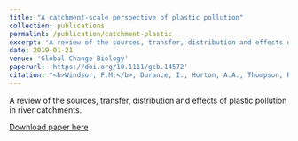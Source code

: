 ```yaml
---
title: "A catchment‐scale perspective of plastic pollution"
collection: publications
permalink: /publication/catchment-plastic
excerpt: 'A review of the sources, transfer, distribution and effects of plastic pollution in river catchments.'
date: 2019-01-21
venue: 'Global Change Biology'
paperurl: 'https://doi.org/10.1111/gcb.14572'
citation: "<b>Windsor, F.M.</b>, Durance, I., Horton, A.A., Thompson, R.C., Tyler, C.R. & Ormerod, S.J. (2019). &quot;A catchment‐scale perspective of plastic pollution.&quot; <i>Global Change Biology</i>. 25(4), 1207-1221."
---
```

A review of the sources, transfer, distribution and effects of plastic pollution in river catchments.

[Download paper here](https://doi.org/10.1111/gcb.14572)
